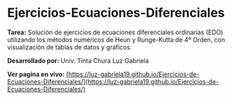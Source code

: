 # Ejercicios-Ecuaciones-Diferenciales

**Tarea:** Solución de ejercicios de ecuaciones diferenciales ordinarias (EDO) utilizando los métodos numéricos de Heun y Runge-Kutta de 4º Orden, con visualización de tablas de datos y gráficos.

**Desarrollado por:** Univ. Tinta Chura Luz Gabriela

**Ver pagina en vivo:** [https://luz-gabriela19.github.io/Ejercicios-de-Ecuaciones-Diferenciales/](https://luz-gabriela19.github.io/Ejercicios-de-Ecuaciones-Diferenciales/)
